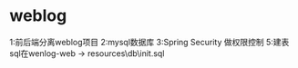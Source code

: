 # weblog
1:前后端分离weblog项目
2:mysql数据库
3:Spring Security 做权限控制
5:建表sql在wenlog-web -> resources\db\init.sql
